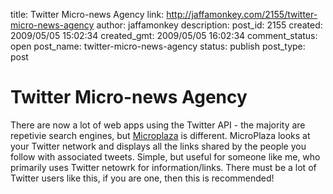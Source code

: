 title: Twitter Micro-news Agency
link: http://jaffamonkey.com/2155/twitter-micro-news-agency
author: jaffamonkey
description: 
post_id: 2155
created: 2009/05/05 15:02:34
created_gmt: 2009/05/05 16:02:34
comment_status: open
post_name: twitter-micro-news-agency
status: publish
post_type: post

# Twitter Micro-news Agency

There are now a lot of web apps using the Twitter API - the majority are repetivie search engines, but [Microplaza](http://microplaza.com/faq) is different. MicroPlaza looks at your Twitter network and displays all the links shared by the people you follow with associated tweets. Simple, but useful for someone like me, who primarily uses Twitter netowrk for information/links. There must be a lot of Twitter users like this, if you are one, then this is recommended!